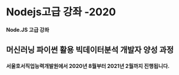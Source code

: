 # Nodejs고급 강좌 -2020

#### Node.JS 고급 강좌

## 머신러닝 파이썬 활용 빅데이터분석 개발자 양성 과정 

#### 서울호서직업능력개발원에서 2020년 8월부터 2021년 2월까지 진행됩니다.
